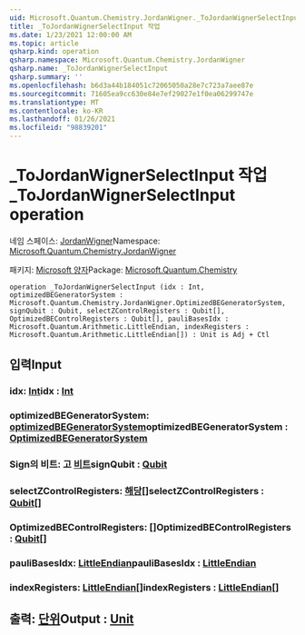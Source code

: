 ```yaml
---
uid: Microsoft.Quantum.Chemistry.JordanWigner._ToJordanWignerSelectInput
title: _ToJordanWignerSelectInput 작업
ms.date: 1/23/2021 12:00:00 AM
ms.topic: article
qsharp.kind: operation
qsharp.namespace: Microsoft.Quantum.Chemistry.JordanWigner
qsharp.name: _ToJordanWignerSelectInput
qsharp.summary: ''
ms.openlocfilehash: b6d3a44b184051c72065050a28e7c723a7aee87e
ms.sourcegitcommit: 71605ea9cc630e84e7ef29027e1f0ea06299747e
ms.translationtype: MT
ms.contentlocale: ko-KR
ms.lasthandoff: 01/26/2021
ms.locfileid: "98839201"
---
```

# <a name="_tojordanwignerselectinput-operation"></a><span data-ttu-id="41ae7-102">_ToJordanWignerSelectInput 작업</span><span class="sxs-lookup"><span data-stu-id="41ae7-102">_ToJordanWignerSelectInput operation</span></span>

<span data-ttu-id="41ae7-103">네임 스페이스: [JordanWigner](xref:Microsoft.Quantum.Chemistry.JordanWigner)</span><span class="sxs-lookup"><span data-stu-id="41ae7-103">Namespace: [Microsoft.Quantum.Chemistry.JordanWigner](xref:Microsoft.Quantum.Chemistry.JordanWigner)</span></span>

<span data-ttu-id="41ae7-104">패키지: [Microsoft 양자](https://nuget.org/packages/Microsoft.Quantum.Chemistry)</span><span class="sxs-lookup"><span data-stu-id="41ae7-104">Package: [Microsoft.Quantum.Chemistry](https://nuget.org/packages/Microsoft.Quantum.Chemistry)</span></span>




```qsharp
operation _ToJordanWignerSelectInput (idx : Int, optimizedBEGeneratorSystem : Microsoft.Quantum.Chemistry.JordanWigner.OptimizedBEGeneratorSystem, signQubit : Qubit, selectZControlRegisters : Qubit[], OptimizedBEControlRegisters : Qubit[], pauliBasesIdx : Microsoft.Quantum.Arithmetic.LittleEndian, indexRegisters : Microsoft.Quantum.Arithmetic.LittleEndian[]) : Unit is Adj + Ctl
```


## <a name="input"></a><span data-ttu-id="41ae7-105">입력</span><span class="sxs-lookup"><span data-stu-id="41ae7-105">Input</span></span>

### <a name="idx--int"></a><span data-ttu-id="41ae7-106">idx: [Int](xref:microsoft.quantum.lang-ref.int)</span><span class="sxs-lookup"><span data-stu-id="41ae7-106">idx : [Int](xref:microsoft.quantum.lang-ref.int)</span></span>




### <a name="optimizedbegeneratorsystem--optimizedbegeneratorsystem"></a><span data-ttu-id="41ae7-107">optimizedBEGeneratorSystem: [optimizedBEGeneratorSystem](xref:Microsoft.Quantum.Chemistry.JordanWigner.OptimizedBEGeneratorSystem)</span><span class="sxs-lookup"><span data-stu-id="41ae7-107">optimizedBEGeneratorSystem : [OptimizedBEGeneratorSystem](xref:Microsoft.Quantum.Chemistry.JordanWigner.OptimizedBEGeneratorSystem)</span></span>




### <a name="signqubit--qubit"></a><span data-ttu-id="41ae7-108">Sign의 비트: 고 [비트](xref:microsoft.quantum.lang-ref.qubit)</span><span class="sxs-lookup"><span data-stu-id="41ae7-108">signQubit : [Qubit](xref:microsoft.quantum.lang-ref.qubit)</span></span>




### <a name="selectzcontrolregisters--qubit"></a><span data-ttu-id="41ae7-109">selectZControlRegisters: [해당](xref:microsoft.quantum.lang-ref.qubit)[]</span><span class="sxs-lookup"><span data-stu-id="41ae7-109">selectZControlRegisters : [Qubit](xref:microsoft.quantum.lang-ref.qubit)[]</span></span>




### <a name="optimizedbecontrolregisters--qubit"></a><span data-ttu-id="41ae7-110">OptimizedBEControlRegisters: [](xref:microsoft.quantum.lang-ref.qubit)[]</span><span class="sxs-lookup"><span data-stu-id="41ae7-110">OptimizedBEControlRegisters : [Qubit](xref:microsoft.quantum.lang-ref.qubit)[]</span></span>




### <a name="paulibasesidx--littleendian"></a><span data-ttu-id="41ae7-111">pauliBasesIdx: [LittleEndian](xref:Microsoft.Quantum.Arithmetic.LittleEndian)</span><span class="sxs-lookup"><span data-stu-id="41ae7-111">pauliBasesIdx : [LittleEndian](xref:Microsoft.Quantum.Arithmetic.LittleEndian)</span></span>




### <a name="indexregisters--littleendian"></a><span data-ttu-id="41ae7-112">indexRegisters: [LittleEndian](xref:Microsoft.Quantum.Arithmetic.LittleEndian)[]</span><span class="sxs-lookup"><span data-stu-id="41ae7-112">indexRegisters : [LittleEndian](xref:Microsoft.Quantum.Arithmetic.LittleEndian)[]</span></span>





## <a name="output--unit"></a><span data-ttu-id="41ae7-113">출력: [단위](xref:microsoft.quantum.lang-ref.unit)</span><span class="sxs-lookup"><span data-stu-id="41ae7-113">Output : [Unit](xref:microsoft.quantum.lang-ref.unit)</span></span>

